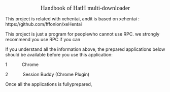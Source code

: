 <div><p align="center" style="text-align:center"><span style="font-size:14.0pt;font-family:&quot;:,serif">Handbook of HatH multi-downloader</span></p>
<p><span>This project is related with xehentai, andit is based on xehentai : https://github.com/fffonion/xeHentai</span></p>
<p><span>This project is just a program for peoplewho cannot use RPC. we strongly recommend you use RPC if you can</span></p>
<p><span>If you understand all the information above, the prepared applications below should be available before you use this application:<span style="display:none"></span></span></p>
<p style="margin-left:36.0pt;text-indent:-36.0pt"><span>1<span style="font-variant-numeric:normal;font-stretch:normal;font-size:7pt;font-family:&quot">&nbsp;&nbsp;&nbsp;&nbsp;&nbsp;&nbsp;&nbsp;&nbsp;&nbsp;&nbsp;&nbsp;&nbsp;&nbsp;&nbsp;&nbsp;&nbsp;&nbsp;&nbsp;&nbsp;&nbsp;</span></span><span>Chrome</span></p>
<p style="margin-left:36.0pt;text-indent:-36.0pt"><span>2<span style="font-variant-numeric:normal;font-stretch:normal;font-size:7pt;font-family:&quot">&nbsp;&nbsp;&nbsp;&nbsp;&nbsp;&nbsp;&nbsp;&nbsp;&nbsp;&nbsp;&nbsp;&nbsp;&nbsp;&nbsp;&nbsp;&nbsp;&nbsp;&nbsp;&nbsp;&nbsp;</span></span><span>Session Buddy (Chrome Plugin)</span></p>
<p align="center" style="text-align:center"></p>
<p><span>Once all the applications is fullyprepared,&nbsp;<span style="display:none"></span></span></p>
</div>
